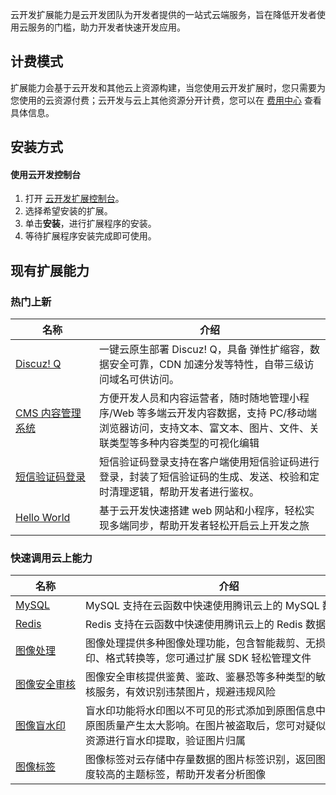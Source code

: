 云开发扩展能力是云开发团队为开发者提供的一站式云端服务，旨在降低开发者使用云服务的门槛，助力开发者快速开发应用。

## 计费模式

扩展能力会基于云开发和其他云上资源构建，当您使用云开发扩展时，您只需要为您使用的云资源付费；云开发与云上其他资源分开计费，您可以在 [费用中心](https://console.cloud.tencent.com/expense/overview) 查看具体信息。

## 安装方式

#### 使用云开发控制台

1. 打开 [云开发扩展控制台](https://console.cloud.tencent.com/tcb/extensions/index)。
2. 选择希望安装的扩展。
3. 单击**安装**，进行扩展程序的安装。
4. 等待扩展程序安装完成即可使用。

## 现有扩展能力

### 热门上新


<table>
<thead>
<tr>
<th>名称</th>
<th>介绍</th>
</tr>
</thead>
<tbody><tr>
<td  nowrap="nowrap"><a href="https://cloud.tencent.com/document/product/1220/48444">Discuz! Q</a></td>
<td>一键云原生部署 Discuz! Q，具备 弹性扩缩容，数据安全可靠，CDN 加速分发等特性，自带三级访问域名可供访问。</td>
</tr>
<tr>
<td><a href="https://cloud.tencent.com/document/product/1220/48444">CMS 内容管理系统</a></td>
<td>方便开发人员和内容运营者，随时随地管理小程序/Web 等多端云开发内容数据，支持 PC/移动端浏览器访问，支持文本、富文本、图片、文件、关联类型等多种内容类型的可视化编辑</td>
</tr>
<tr>
<td  nowrap="nowrap"><a href="https://cloud.tencent.com/document/product/1220/44951">短信验证码登录</a></td>
<td>短信验证码登录支持在客户端使用短信验证码进行登录，封装了短信验证码的生成、发送、校验和定时清理逻辑，帮助开发者进行鉴权。</td>
</tr>
<tr>
<td><a href="https://cloud.tencent.com/document/product/876/42099">Hello World</a></td>
<td>基于云开发快速搭建 web 网站和小程序，轻松实现多端同步，帮助开发者轻松开启云上开发之旅</td>
</tr>
</tbody></table>


                                                                  

### 快速调用云上能力

<table>
<thead>
<tr>
<th>名称</th>
<th>介绍</th>
</tr>
</thead>
<tbody><tr>
<td><a href="https://cloud.tencent.com/document/product/1220/46951">MySQL</a></td>
<td  nowrap="nowrap">MySQL 支持在云函数中快速使用腾讯云上的 MySQL 数据库例。</td>
</tr>
<tr>
<td><a href="https://cloud.tencent.com/document/product/1220/46952">Redis</a></td>
<td>Redis 支持在云函数中快速使用腾讯云上的 Redis 数据库例。</td>
</tr>
<tr>
<td><a href="https://cloud.tencent.com/document/product/876/42103">图像处理</a></td>
<td>图像处理提供多种图像处理功能，包含智能裁剪、无损压缩、水印、格式转换等，您可通过扩展 SDK 轻松管理文件</td>
</tr>
<tr>
<td  nowrap="nowrap"><a href="https://cloud.tencent.com/document/product/876/42096">图像安全审核</a></td>
<td>图像安全审核提供鉴黄、鉴政、鉴暴恐等多种类型的敏感内容审核服务，有效识别违禁图片，规避违规风险</td>
</tr>
<tr>
<td><a href="https://cloud.tencent.com/document/product/876/42098">图像盲水印</a></td>
<td>盲水印功能将水印图以不可见的形式添加到原图信息中，不会对原图质量产生太大影响。在图片被盗取后，您可对疑似被盗取的资源进行盲水印提取，验证图片归属</td>
</tr>
<tr>
<td><a href="https://cloud.tencent.com/document/product/876/42097">图像标签</a></td>
<td>图像标签对云存储中存量数据的图片标签识别，返回图片中置信度较高的主题标签，帮助开发者分析图像</td>
</tr>
</tbody></table>



